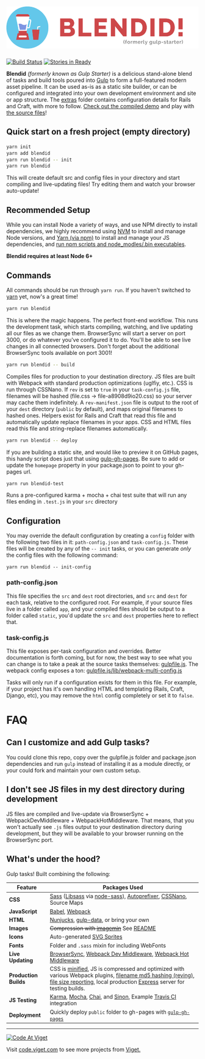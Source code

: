 # ![Blendid](extras/demo/src/images/blendid-logo.png)

[![Build Status](https://travis-ci.org/vigetlabs/gulp-starter.svg?branch=static-server)](https://travis-ci.org/vigetlabs/gulp-starter)
[![Stories in Ready](https://badge.waffle.io/vigetlabs/gulp-starter.png?label=ready&title=Ready)](https://waffle.io/vigetlabs/gulp-starter)

**Blendid** *(formerly known as Gulp Starter)* is a delicious stand-alone blend of tasks and build tools poured into [Gulp](http://gulpjs.com/) to form a full-featured modern asset pipeline. It can be used as-is as a static site builder, or can be configured and integrated into your own development environment and site or app structure. The [extras](./extras) folder contains configuration details for Rails and Craft, with more to follow. [Check out the compiled demo](http://vigetlabs.github.io/gulp-starter/) and play with [the source files](extras/demo)!

## Quick start on a fresh project (empty directory)
```bash
yarn init
yarn add blendid
yarn run blendid -- init
yarn run blendid
```

This will create default src and config files in your directory and start compiling and live-updating files! Try editing them and watch your browser auto-update!

## Recommended Setup
While you can install Node a variety of ways, and use NPM directly to install dependencies, we highly recommend using [NVM](https://github.com/creationix/nvm) to install and manage Node versions, and [Yarn (via npm)](https://yarnpkg.com/en/docs/install#alternatives-tab) to install and manage your JS dependencies, and [run npm scripts and node_modles/.bin executables](https://yarnpkg.com/en/docs/cli/run).

**Blendid requires at least Node 6+**

## Commands
All commands should be run through `yarn run`. If you haven't switched to [yarn](https://yarnpkg.com/) yet, now's a great time!

```zsh
yarn run blendid
```

This is where the magic happens. The perfect front-end workflow. This runs the development task, which starts compiling, watching, and live updating all our files as we change them. BrowserSync will start a server on port 3000, or do whatever you've configured it to do. You'll be able to see live changes in all connected browsers. Don't forget about the additional BrowserSync tools available on port 3001!

```zsh
yarn run blendid -- build
```
Compiles files for production to your destination directory. JS files are built with Webpack with standard production optimizations (uglfiy, etc.). CSS is run through CSSNano. If `rev` is set to `true` in your `task-config.js` file, filenames will be hashed (file.css -> file-a8908d9io20.css) so your server may cache them indefinitely. A `rev-manifest.json` file is output to the root of your `dest` directory (`public` by default), and maps original filenames to hashed ones. Helpers exist for Rails and Craft that read this file and automatically update replace filenames in your apps. CSS and HTML files read this file and string-replace filenames automatically. 

```zsh
yarn run blendid -- deploy
```
If you are building a static site, and would like to preview it on GitHub pages, this handy script does just that using [gulp-gh-pages](https://www.npmjs.com/package/gulp-gh-pages). Be sure to add or update the `homepage` property in your package.json to point to your gh-pages url.

```zsh
yarn run blendid-test
```
Runs a pre-configured karma + mocha + chai test suite that will run any files ending in `.test.js` in your `src` directory

## Configuration
You may override the default configuration by creating a `config` folder with the following two files in it: `path-config.json` and `task-config.js`. These files will be created by any of the `-- init` tasks, or you can generate *only* the config files with the following command:

```
yarn run blendid -- init-config
```

### path-config.json
This file specifies the `src` and `dest` root directories, and `src` and `dest` for each task, relative to the configured root. For example, if your source files live in a folder called `app`, and your compiled files should be output to a folder called `static`, you'd update the `src` and `dest` properties here to reflect that.

### task-config.js
This file exposes per-task configuration and overrides. Better documentation is forth coming, but for now, the best way to see what you can change is to take a peak at the source tasks themselves: [gulpfile.js](gulpfile.js). The webpack config exposes a ton: [gulpfile.js/lib/webpack-multi-config.js](gulpfile.js/lib/webpack-multi-config.js)

Tasks will only run if a configuration exists for them in this file. For example, if your project has it's own handling HTML and templating (Rails, Craft, Django, etc), you may remove the `html` config completely or set it to `false`.

# FAQ

## Can I customize and add Gulp tasks?
You could clone this repo, copy over the gulpfile.js folder and package.json dependencies and run `gulp` instead of installing it as a module directly, or your could fork and maintain your own custom setup.

## I don't see JS files in my dest directory during development
JS files are compiled and live-update via BrowserSync + WebpackDevMiddleware + WebpackHotMiddleware. That means, that you won't actually see `.js` files output to your destination directory during development, but they will be available to your browser running on the BrowserSync port.

## What's under the hood?
Gulp tasks! Built combining the following:

Feature | Packages Used
------ | -----
**CSS** | [Sass](http://sass-lang.com/) ([Libsass](http://sass-lang.com/libsass) via [node-sass](https://github.com/sass/node-sass)), [Autoprefixer](https://github.com/postcss/autoprefixer), [CSSNano](https://github.com/ben-eb/cssnano), Source Maps
**JavaScript** | [Babel](http://babeljs.io/), [Webpack](http://webpack.github.io/)
**HTML** | [Nunjucks](https://mozilla.github.io/nunjucks/), [gulp-data](https://github.com/colynb/gulp-data), or bring your own
**Images** | ~~Compression with [imagemin](https://www.npmjs.com/package/gulp-imagemin)~~ See [README](src/images/README.md)
**Icons** | Auto-generated [SVG Sprites](https://github.com/w0rm/gulp-svgstore)
**Fonts** | Folder and `.sass` mixin for including WebFonts
**Live Updating** | [BrowserSync](http://www.browsersync.io/), [Webpack Dev Middleware](https://github.com/webpack/webpack-dev-middleware), [Webpack Hot Middleware](https://github.com/glenjamin/webpack-hot-middleware)
**Production Builds** | CSS is [minified](http://cssnano.co/), JS is compressed and optimized with various Webpack plugins, [filename md5 hashing (reving)](https://github.com/sindresorhus/gulp-rev), [file size reporting](https://github.com/jaysalvat/gulp-sizereport), local production [Express](http://expressjs.com/) server for testing builds.
**JS Testing** | [Karma](http://karma-runner.github.io/0.12/index.html), [Mocha](http://mochajs.org/), [Chai](http://chaijs.com/), and [Sinon](http://sinonjs.org/), Example [Travis CI](https://travis-ci.org/) integration
**Deployment** | Quickly deploy `public` folder to gh-pages with [`gulp-gh-pages`](https://github.com/shinnn/gulp-gh-pages)


***

<a href="http://code.viget.com">
  <img src="http://code.viget.com/github-banner.png" alt="Code At Viget">
</a>

Visit [code.viget.com](http://code.viget.com) to see more projects from [Viget.](https://viget.com)
